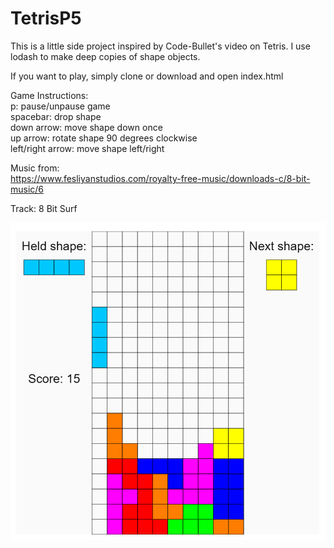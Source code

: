 # TetrisP5
This is a little side project inspired by Code-Bullet's video on Tetris. 
I use lodash to make deep copies of shape objects.

If you want to play, simply clone or download and open index.html

Game Instructions:  
p: pause/unpause game  
spacebar: drop shape  
down arrow: move shape down once  
up arrow: rotate shape 90 degrees clockwise  
left/right arrow: move shape left/right  

Music from:  
https://www.fesliyanstudios.com/royalty-free-music/downloads-c/8-bit-music/6

Track: 8 Bit Surf

![alt text](https://github.com/fanta500/TetrisP5/blob/master/screenshots/tetris.PNG?raw=true)
